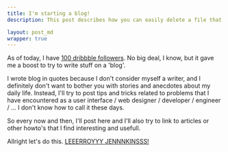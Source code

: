 ```yaml
---
title: I'm starting a blog!
description: This post describes how you can easily delete a file that's in use on OS X using a few simpel terminal commands

layout: post_md
wrapper: true
---
```

As of today, I have [100 dribbble followers](http://dribbble.com/brtdv). No big deal, I know, but it gave me a boost to try to write stuff on a 'blog'.

I wrote blog in quotes because I don't consider myself a writer, and I definitely don't want to bother you with stories and anecdotes about my daily life. Instead, I'll try to post tips and tricks related to problems that I have encountered as a user interface / web designer / developer / engineer / ... I don't know how to call it these days.

So every now and then, I'll post here and I'll also try to link to articles or other howto's that I find interesting and usefull.

Allright let's do this. [LEEERROYYY JENNNKINSSS!](http://www.youtube.com/watch?v=LkCNJRfSZBU)
